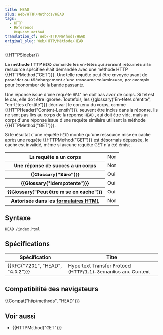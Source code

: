 ```yaml
---
title: HEAD
slug: Web/HTTP/Methods/HEAD
tags:
  - HTTP
  - Reference
  - Request method
translation_of: Web/HTTP/Methods/HEAD
original_slug: Web/HTTP/Méthode/HEAD
---
```

{{HTTPSidebar}}

La **méthode HTTP `HEAD`** demande les en-têtes qui seraient retournés si la ressource spécifiée était demandée avec une méthode HTTP {{HTTPMethod("GET")}}. Une telle requête peut être envoyée avant de procéder au téléchargement d'une ressource volumineuse, par exemple pour économiser de la bande passante.

Une réponse issue d'une requête `HEAD` ne doit pas avoir de corps. Si tel est le cas, elle doit être ignorée. Toutefois, les {{glossary("En-têtes d'entité", "en-têtes d'entité")}} décrivant le contenu du corps, comme {{HTTPHeader("Content-Length")}}, peuvent être inclus dans la réponse. Ils ne sont pas liés au corps de la réponse `HEAD` , qui doit être vide, mais au corps d'une réponse issue d'une requête similaire utilisant la méthode {{HTTPMethod("GET")}}.

Si le résultat d'une requête `HEAD` montre qu'une ressource mise en cache après une requête {{HTTPMethod("GET")}} est désormais dépassée, le cache est invalidé, même si aucune requête GET n'a été émise.

<table class="properties">
  <tbody>
    <tr>
      <th scope="row">La requête a un corps</th>
      <td>Non</td>
    </tr>
    <tr>
      <th scope="row">Une réponse de succès a un corps</th>
      <td>Non</td>
    </tr>
    <tr>
      <th scope="row">{{Glossary("Sûre")}}</th>
      <td>Oui</td>
    </tr>
    <tr>
      <th scope="row">{{Glossary("Idempotente")}}</th>
      <td>Oui</td>
    </tr>
    <tr>
      <th scope="row">{{Glossary("Peut être mise en cache")}}</th>
      <td>Oui</td>
    </tr>
    <tr>
      <th scope="row">
        Autorisée dans les
        <a
          href="https://developer.mozilla.org/fr/docs/Web/Guide/HTML/Formulaires"
          >formulaires HTML</a
        >
      </th>
      <td>Non</td>
    </tr>
  </tbody>
</table>

## Syntaxe

    HEAD /index.html

## Spécifications

| Spécification                                | Titre                                                         |
| -------------------------------------------- | ------------------------------------------------------------- |
| {{RFC("7231", "HEAD", "4.3.2")}} | Hypertext Transfer Protocol (HTTP/1.1): Semantics and Content |

## Compatibilité des navigateurs

{{Compat("http/methods", "HEAD")}}

## Voir aussi

- {{HTTPMethod("GET")}}
